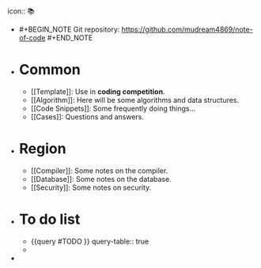 icon:: 📚

- #+BEGIN_NOTE
  Git repository: https://github.com/mudream4869/note-of-code
  #+END_NOTE
- # Common
	- [[Template]]: Use in **coding competition**.
	- [[Algorithm]]: Here will be some algorithms and data structures.
	- [[Code Snippets]]: Some frequently doing things...
	- [[Cases]]: Questions and answers.
- # Region
	- [[Compiler]]: Some notes on the compiler.
	- [[Database]]: Some notes on the database.
	- [[Security]]: Some notes on security.
- # To do list
	- {{query #TODO }}
	  query-table:: true
	-
-